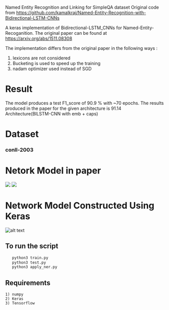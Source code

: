 Named Entity Recognition and Linking for SimpleQA dataset
Original code from https://github.com/kamalkraj/Named-Entity-Recognition-with-Bidirectional-LSTM-CNNs

A keras implementation of Bidirectional-LSTM_CNNs for Named-Entity-Recoganition. The original paper can be found at https://arxiv.org/abs/1511.08308

The implementation differs from the original paper in the following ways :
  1) lexicons are not considered
  2) Bucketing is used to speed up the training
  3) nadam optimizer used instead of SGD
# Result 
  The model produces a test F1_score of 90.9 % with ~70 epochs. The results produced in the paper for the given architecture is 91.14
  Architecture(BILSTM-CNN with emb + caps)
# Dataset
###  conll-2003 
 # Netork Model in paper
 <img src="https://raw.githubusercontent.com/kamalkraj/Named-Entity-Recognition-with-Bidirectional-LSTM-CNNs/master/model_on_paper.png"/> <img src="https://raw.githubusercontent.com/kamalkraj/Named-Entity-Recognition-with-Bidirectional-LSTM-CNNs/master/char_embeddings.png"/> 

 
 # Network Model Constructed Using Keras
 ![alt text](https://raw.githubusercontent.com/kamalkraj/Named-Entity-Recognition-with-Bidirectional-LSTM-CNNs/master/model.png)
 
 ## To run the script
 ```bash
    python3 train.py
    python3 test.py
    python3 apply_ner.py
 ```
 ## Requirements
    1) numpy 
    2) Keras
    3) Tensorflow
 
 
 
 
 
